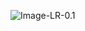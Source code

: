 ![Image-LR-0.1](https://github.com/prathyu-github/SchoolofAI---Assignments/blob/main/session_2/A2-LR-0.1.JPG)

